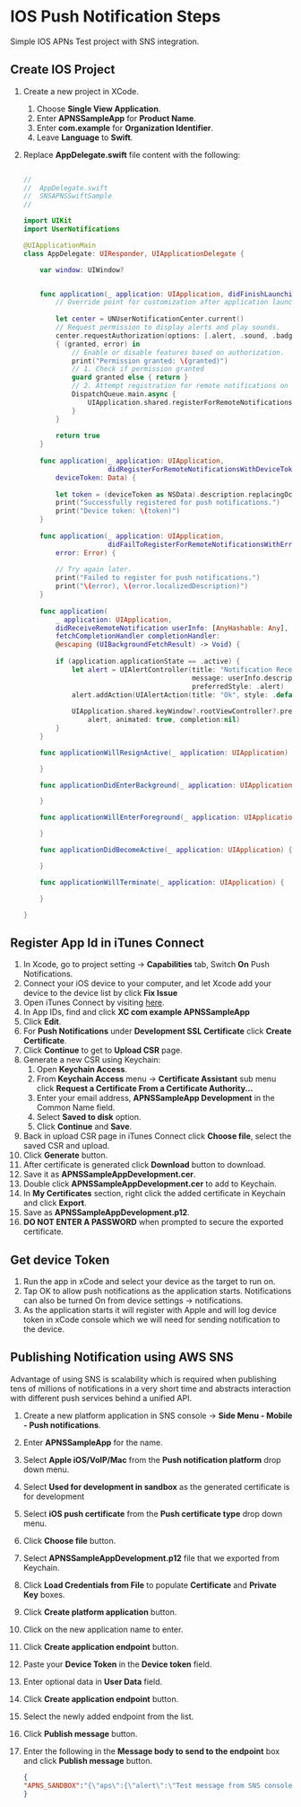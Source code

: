 IOS Push Notification Steps
===========================
Simple IOS APNs Test project with SNS integration.

Create IOS Project
-------------------
1. Create a new project in XCode.
    1. Choose **Single View Application**.
    2. Enter **APNSSampleApp** for **Product Name**.
    3. Enter **com.example** for **Organization Identifier**.
    4. Leave **Language** to **Swift**.
2. Replace **AppDelegate.swift** file content with the following:

    ```swift
     
    //
    //  AppDelegate.swift
    //  SNSAPNSSwiftSample
    //

    import UIKit
    import UserNotifications

    @UIApplicationMain
    class AppDelegate: UIResponder, UIApplicationDelegate {

        var window: UIWindow?


        func application(_ application: UIApplication, didFinishLaunchingWithOptions launchOptions: [UIApplication.LaunchOptionsKey: Any]?) -> Bool {
            // Override point for customization after application launch.
            
            let center = UNUserNotificationCenter.current()
            // Request permission to display alerts and play sounds.
            center.requestAuthorization(options: [.alert, .sound, .badge])
            { (granted, error) in
                // Enable or disable features based on authorization.
                print("Permission granted: \(granted)")
                // 1. Check if permission granted
                guard granted else { return }
                // 2. Attempt registration for remote notifications on the main thread
                DispatchQueue.main.async {
                    UIApplication.shared.registerForRemoteNotifications()
                }
            }
            
            return true
        }
        
        func application(_ application: UIApplication,
                         didRegisterForRemoteNotificationsWithDeviceToken
            deviceToken: Data) {
            
            let token = (deviceToken as NSData).description.replacingOccurrences(of: "<", with: "").replacingOccurrences(of: ">", with: "").replacingOccurrences(of: " ", with: "")
            print("Successfully registered for push notifications.")
            print("Device token: \(token)")
        }
        
        func application(_ application: UIApplication,
                         didFailToRegisterForRemoteNotificationsWithError
            error: Error) {
            
            // Try again later.
            print("Failed to register for push notifications.")
            print("\(error), \(error.localizedDescription)")
        }
        
        func application(
            _ application: UIApplication,
            didReceiveRemoteNotification userInfo: [AnyHashable: Any],
            fetchCompletionHandler completionHandler:
            @escaping (UIBackgroundFetchResult) -> Void) {
            
            if (application.applicationState == .active) {
                let alert = UIAlertController(title: "Notification Received",
                                              message: userInfo.description,
                                              preferredStyle: .alert)
                alert.addAction(UIAlertAction(title: "Ok", style: .default, handler: nil))
                
                UIApplication.shared.keyWindow?.rootViewController?.present(
                    alert, animated: true, completion:nil)
            }
        }

        func applicationWillResignActive(_ application: UIApplication) {

        }

        func applicationDidEnterBackground(_ application: UIApplication) {

        }

        func applicationWillEnterForeground(_ application: UIApplication) {

        }

        func applicationDidBecomeActive(_ application: UIApplication) {

        }

        func applicationWillTerminate(_ application: UIApplication) {

        }

    }
    ```
    
Register App Id in iTunes Connect
---------------------------------
1. In Xcode, go to project setting -> **Capabilities** tab, Switch **On** Push Notifications.
2. Connect your iOS device to your computer, and let Xcode add your device to the device list by click **Fix Issue**
3. Open iTunes Connect by visiting [here](https://developer.apple.com/account/ios/identifiers/bundle/bundleList.action).
4. In App IDs, find and click **XC com example APNSSampleApp**
5. Click **Edit**.
6. For **Push Notifications** under **Development SSL Certificate** click **Create Certificate**.
7. Click **Continue** to get to **Upload CSR** page.
8. Generate a new CSR using Keychain:
    1. Open **Keychain Access**.
    2. From **Keychain Access** menu -> **Certificate Assistant** sub menu click **Request a Certificate From a Certificate Authority...**
    3. Enter your email address, **APNSSampleApp Development** in the Common Name field.
    4. Select **Saved to disk** option.
    5. Click **Continue** and **Save**.
9. Back in upload CSR page in iTunes Connect click **Choose file**, select the saved CSR and upload.
10. Click **Generate** button.
11. After certificate is generated click **Download** button to download.
12. Save it as **APNSSampleAppDevelopment.cer**.
13. Double click **APNSSampleAppDevelopment.cer** to add to Keychain.
14. In **My Certificates** section, right click the added certificate in Keychain and click **Export**.
15. Save as **APNSSampleAppDevelopment.p12**.
16. **DO NOT ENTER A PASSWORD** when prompted to secure the exported certificate.

Get device Token
----------------
1. Run the app in xCode and select your device as the target to run on.
2. Tap OK to allow push notifications as the application starts. Notifications can also be turned On from device settings -> notifications.
3. As the application starts it will register with Apple and will log device token in xCode console which we will need for sending notification to the device.

Publishing Notification using AWS SNS
-------------------------------------
Advantage of using SNS is scalability which is required when publishing tens of millions of notifications in a very short time and abstracts interaction with different push services behind a unified API.

1. Create a new platform application in SNS console -> **Side Menu - Mobile - Push notifications**.
2. Enter **APNSSampleApp** for the name.
3. Select **Apple iOS/VoIP/Mac** from the **Push notification platform** drop down menu.
4. Select **Used for development in sandbox** as the generated certificate is for development
5. Select **iOS push certificate** from the **Push certificate type** drop down menu.
6. Click **Choose file** button.
7. Select **APNSSampleAppDevelopment.p12** file that we exported from Keychain.
8. Click **Load Credentials from File** to populate **Certificate** and **Private Key** boxes.
9. Click **Create platform application** button.
10. Click on the new application name to enter.
11. Click **Create application endpoint** button.
12. Paste your **Device Token** in the **Device token** field.
13. Enter optional data in **User Data** field.
14. Click **Create application endpoint** button.
15. Select the newly added endpoint from the list.
16. Click **Publish message** button.
17. Enter the following in the **Message body to send to the endpoint** box and click **Publish message** button.

    ```json
    {
    "APNS_SANDBOX":"{\"aps\":{\"alert\":\"Test message from SNS console.\", \"title\": \"APNSSampleApp\"}}"
    }
    ```        
    
